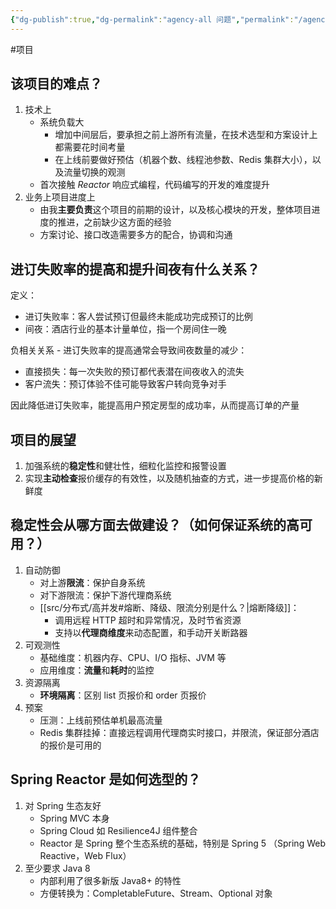 ```yaml
---
{"dg-publish":true,"dg-permalink":"agency-all 问题","permalink":"/agency-all 问题/"}
---
```



#项目 

## 该项目的难点？

1. 技术上
	- 系统负载大
		- 增加中间层后，要承担之前上游所有流量，在技术选型和方案设计上都需要花时间考量
		- 在上线前要做好预估（机器个数、线程池参数、Redis 集群大小），以及流量切换的观测
	- 首次接触 *Reactor* 响应式编程，代码编写的开发的难度提升
2. 业务上项目进度上
	- 由我**主要负责**这个项目的前期的设计，以及核心模块的开发，整体项目进度的推进，之前缺少这方面的经验
	- 方案讨论、接口改造需要多方的配合，协调和沟通

## 进订失败率的提高和提升间夜有什么关系？

定义：
- 进订失败率：客人尝试预订但最终未能成功完成预订的比例
- 间夜：酒店行业的基本计量单位，指一个房间住一晚

负相关关系 - 进订失败率的提高通常会导致间夜数量的减少：
- 直接损失：每一次失败的预订都代表潜在间夜收入的流失
- 客户流失：预订体验不佳可能导致客户转向竞争对手

因此降低进订失败率，能提高用户预定房型的成功率，从而提高订单的产量

## 项目的展望

1. 加强系统的**稳定性**和健壮性，细粒化监控和报警设置
2. 实现**主动检查**报价缓存的有效性，以及随机抽查的方式，进一步提高价格的新鲜度

## 稳定性会从哪方面去做建设？（如何保证系统的高可用？）

1. 自动防御
	- 对上游**限流**：保护自身系统
	- 对下游限流：保护下游代理商系统
	- [[src/分布式/高并发#熔断、降级、限流分别是什么？\|熔断降级]]：
		- 调用远程 HTTP 超时和异常情况，及时节省资源
		- 支持以**代理商维度**来动态配置，和手动开关断路器
2. 可观测性
	- 基础维度：机器内存、CPU、I/O 指标、JVM 等
	- 应用维度：**流量**和**耗时**的监控
3. 资源隔离
	- **环境隔离**：区别 list 页报价和 order 页报价
4. 预案
	- 压测：上线前预估单机最高流量
	- Redis 集群挂掉：直接远程调用代理商实时接口，并限流，保证部分酒店的报价是可用的

## Spring Reactor 是如何选型的？

1. 对 Spring 生态友好
	- Spring MVC 本身
	- Spring Cloud 如 Resilience4J 组件整合
	- Reactor 是 Spring 整个生态系统的基础，特别是 Spring 5 （Spring Web Reactive，Web Flux）
2. 至少要求 Java 8
	- 内部利用了很多新版 Java8+ 的特性
	- 方便转换为：CompletableFuture、Stream、Optional 对象